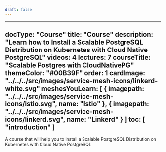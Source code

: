 ```yaml
---
draft: false
---
```


---
docType: "Course"
title: "Course"
description: "Learn how to Install a Scalable PostgreSQL Distribution on Kubernetes with Cloud Native PostgreSQL"
videos: 4
lectures: 7
courseTitle: "Scalable Postgres with CloudNativePG"
themeColor: "#00B39F"
order: 1
cardImage: "../../../src/images/service-mesh-icons/linkerd-white.svg"
meshesYouLearn:
  [
    {
      imagepath: "../../../src/images/service-mesh-icons/istio.svg",
      name: "Istio"
    },
    {
      imagepath: "../../../src/images/service-mesh-icons/linkerd.svg",
      name: "Linkerd"
    }
  ]
toc:
  [
    "introduction"
  ]
---

A course that will help you to install a Scalable PostgreSQL Distribution on Kubernetes with Cloud Native PostgreSQL
